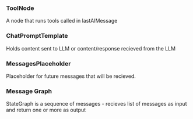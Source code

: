 ### ToolNode

A node that runs tools called in lastAIMessage

### ChatPromptTemplate

Holds content sent to LLM or content/response recieved from the LLM

### MessagesPlaceholder

Placeholder for future messages that will be recieved.

### Message Graph

StateGraph is a sequence of messages - recieves list of messages as input and return one or more as output
